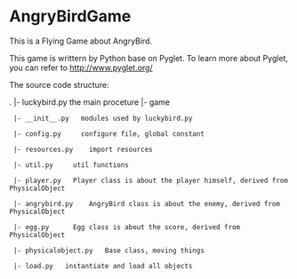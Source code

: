 AngryBirdGame
=============

This is a Flying Game about AngryBird.



This game is writtern by Python base on Pyglet.
To learn more about Pyglet, you can refer to http://www.pyglet.org/




The source code structure:

.
|- luckybird.py   the main proceture
|- game

     |- __init__.py   modules used by luckybird.py
     
     |- config.py     configure file, global constant
     
     |- resources.py    import resources
     
     |- util.py     util functions
     
     |- player.py   Player class is about the player himself, derived from PhysicalObject
     
     |- angrybird.py    AngryBird class is about the enemy, derived from PhysicalObject
     
     |- egg.py      Egg class is about the score, derived from PhysicalObject
     
     |- physicalobject.py   Base class, moving things
     
     |- load.py   instantiate and load all objects
     
     
